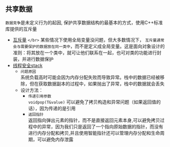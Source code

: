 ## 共享数据

`数据竞争`是未定义行为的起因, 保护共享数据结构的最基本的方式，使用C++标准库提供的互斥量

- [互斥量](../chap3/mutex.cpp) `</br>`
  某些情况下使用全局变量没问题，但大多数情况下， `互斥量通常会与需要保护的数据放在同一类中`，而不是定义成全局变量。这是面向对象设计的准则：将其放在一个类中，就可让他们联系在一起，也可对类的功能进行封装，并进行数据保护
- [线程安全stack](../chap3/t_stack.cpp)
  - `问题原因`</br>
    系统负载高时可能会因为内存分配失败而导致异常。栈中的数据已经被移除，但在获取数据副本的过程中，如果抛出了异常，栈中的数据就会丢失
  - 设计方法：
    - `传递引用参数` </br>
        `voidpop(T&value)` 可以避免了拷贝构造和异常问题（如果返回值的话），因为传递的是引用
    - `返回指针`</br>
        返回指向弹出元素的指针，而不是直接返回元素本身,可以避免拷贝过程中的异常，因为我们只是返回了一个指向原始数据的指针，而没有进行内存分配和拷贝,并且使用智能指针还可以管理内存分配和生命周期，可以避免内存泄露
